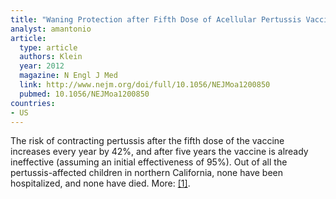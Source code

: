 ```yaml
---
title: "Waning Protection after Fifth Dose of Acellular Pertussis Vaccine in Children"
analyst: amantonio
article:
  type: article
  authors: Klein
  year: 2012
  magazine: N Engl J Med
  link: http://www.nejm.org/doi/full/10.1056/NEJMoa1200850
  pubmed: 10.1056/NEJMoa1200850
countries:
- US
---
```


The risk of contracting pertussis after the fifth dose of the vaccine increases every year by 42%, and after five years the vaccine is already ineffective (assuming an initial effectiveness of 95%). Out of all the pertussis-affected children in northern California, none have been hospitalized, and none have died. More: [[1]](https://www.ncbi.nlm.nih.gov/pubmed/17443462).
